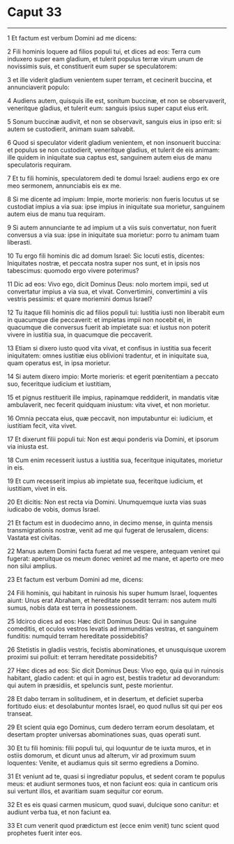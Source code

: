 # Caput 33

***

1 Et factum est verbum Domini ad me dicens:

2 Fili hominis loquere ad filios populi tui, et dices ad eos: Terra cum induxero super eam gladium, et tulerit populus terræ virum unum de novissimis suis, et constituerit eum super se speculatorem:

3 et ille viderit gladium venientem super terram, et cecinerit buccina, et annunciaverit populo:

4 Audiens autem, quisquis ille est, sonitum buccinæ, et non se observaverit, veneritque gladius, et tulerit eum: sanguis ipsius super caput eius erit.

5 Sonum buccinæ audivit, et non se observavit, sanguis eius in ipso erit: si autem se custodierit, animam suam salvabit.

6 Quod si speculator viderit gladium venientem, et non insonuerit buccina: et populus se non custodierit, veneritque gladius, et tulerit de eis animam: ille quidem in iniquitate sua captus est, sanguinem autem eius de manu speculatoris requiram.

7 Et tu fili hominis, speculatorem dedi te domui Israel: audiens ergo ex ore meo sermonem, annunciabis eis ex me.

8 Si me dicente ad impium: Impie, morte morieris: non fueris locutus ut se custodiat impius a via sua: ipse impius in iniquitate sua morietur, sanguinem autem eius de manu tua requiram.

9 Si autem annunciante te ad impium ut a viis suis convertatur, non fuerit conversus a via sua: ipse in iniquitate sua morietur: porro tu animam tuam liberasti.

10 Tu ergo fili hominis dic ad domum Israel: Sic locuti estis, dicentes: Iniquitates nostræ, et peccata nostra super nos sunt, et in ipsis nos tabescimus: quomodo ergo vivere poterimus?

11 Dic ad eos: Vivo ego, dicit Dominus Deus: nolo mortem impii, sed ut convertatur impius a via sua, et vivat. Convertimini, convertimini a viis vestris pessimis: et quare moriemini domus Israel?

12 Tu itaque fili hominis dic ad filios populi tui: Iustitia iusti non liberabit eum in quacumque die peccaverit: et impietas impii non nocebit ei, in quacumque die conversus fuerit ab impietate sua: et iustus non poterit vivere in iustitia sua, in quacumque die peccaverit.

13 Etiam si dixero iusto quod vita vivat, et confisus in iustitia sua fecerit iniquitatem: omnes iustitiæ eius oblivioni tradentur, et in iniquitate sua, quam operatus est, in ipsa morietur.

14 Si autem dixero impio: Morte morieris: et egerit pœnitentiam a peccato suo, feceritque iudicium et iustitiam,

15 et pignus restituerit ille impius, rapinamque reddiderit, in mandatis vitæ ambulaverit, nec fecerit quidquam iniustum: vita vivet, et non morietur.

16 Omnia peccata eius, quæ peccavit, non imputabuntur ei: iudicium, et iustitiam fecit, vita vivet.

17 Et dixerunt filii populi tui: Non est æqui ponderis via Domini, et ipsorum via iniusta est.

18 Cum enim recesserit iustus a iustitia sua, feceritque iniquitates, morietur in eis.

19 Et cum recesserit impius ab impietate sua, feceritque iudicium, et iustitiam, vivet in eis.

20 Et dicitis: Non est recta via Domini. Unumquemque iuxta vias suas iudicabo de vobis, domus Israel.

21 Et factum est in duodecimo anno, in decimo mense, in quinta mensis transmigrationis nostræ, venit ad me qui fugerat de Ierusalem, dicens: Vastata est civitas.

22 Manus autem Domini facta fuerat ad me vespere, antequam veniret qui fugerat: aperuitque os meum donec veniret ad me mane, et aperto ore meo non silui amplius.

23 Et factum est verbum Domini ad me, dicens:

24 Fili hominis, qui habitant in ruinosis his super humum Israel, loquentes aiunt: Unus erat Abraham, et hereditate possedit terram: nos autem multi sumus, nobis data est terra in possessionem.

25 Idcirco dices ad eos: Hæc dicit Dominus Deus: Qui in sanguine comeditis, et oculos vestros levatis ad immunditias vestras, et sanguinem funditis: numquid terram hereditate possidebitis?

26 Stetistis in gladiis vestris, fecistis abominationes, et unusquisque uxorem proximi sui polluit: et terram hereditate possidebitis?

27 Hæc dices ad eos: Sic dicit Dominus Deus: Vivo ego, quia qui in ruinosis habitant, gladio cadent: et qui in agro est, bestiis tradetur ad devorandum: qui autem in præsidiis, et speluncis sunt, peste morientur.

28 Et dabo terram in solitudinem, et in desertum, et deficiet superba fortitudo eius: et desolabuntur montes Israel, eo quod nullus sit qui per eos transeat.

29 Et scient quia ego Dominus, cum dedero terram eorum desolatam, et desertam propter universas abominationes suas, quas operati sunt.

30 Et tu fili hominis: filii populi tui, qui loquuntur de te iuxta muros, et in ostiis domorum, et dicunt unus ad alterum, vir ad proximum suum loquentes: Venite, et audiamus quis sit sermo egrediens a Domino.

31 Et veniunt ad te, quasi si ingrediatur populus, et sedent coram te populus meus: et audiunt sermones tuos, et non faciunt eos: quia in canticum oris sui vertunt illos, et avaritiam suam sequitur cor eorum.

32 Et es eis quasi carmen musicum, quod suavi, dulcique sono canitur: et audiunt verba tua, et non faciunt ea.

33 Et cum venerit quod prædictum est (ecce enim venit) tunc scient quod prophetes fuerit inter eos.

